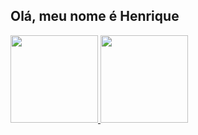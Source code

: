 ## Olá, meu nome é Henrique
<div>
  <a href="https://github.com/Henrique0112">
  <img height = "140em" src="https://github-readme-stats.vercel.app/api?username=Henrique0112&show_icons=true&theme=tokyonight"/>
  <img height = "140em" src="https://github-readme-stats.vercel.app/api/top-langs/?username=Henrique0112&layout=compact&theme=tokyonight"/> 
</div>

<!--

- 🔭 I’m currently working on ...
- 🌱 I’m currently learning ...
- 🤔 I’m looking for help with ...
- 📫 How to reach me: ...
- 😄 Pronouns: ...
-->
